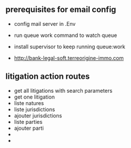 ## prerequisites for email config

- config mail server in .Env
- run queue work command to watch queue
- install supervisor to keep running queue:work

- http://bank-legal-soft.terreorigine-immo.com

## litigation action routes

- get all litigations with search parameters
- get one litigation
- liste natures
- liste jurisdictions
- ajouter jurisdictions
- liste parties
- ajouter parti
- 
- 
